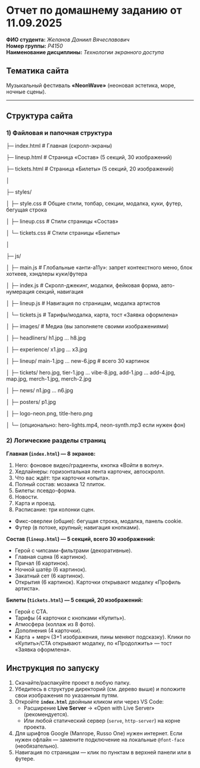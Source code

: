 # Отчет по домашнему заданию от 11.09.2025

**ФИО студента:** *Желанов Даниил Вячеславович*  
**Номер группы:** *P4150*  
**Наименование дисциплины:** *Технологии экранного доступа*

## Тематика сайта
Музыкальный фестиваль **«NeonWave»** (неоновая эстетика, море, ночные сцены).

---

## Структура сайта

### 1) Файловая и папочная структура
├─ index.html # Главная (скролл-экраны)

├─ lineup.html # Страница «Состав» (5 секций, 30 изображений)

├─ tickets.html # Страница «Билеты» (5 секций, 20 изображений)

│

├─ styles/

│ ├─ style.css # Общие стили, топбар, секции, модалка, куки, футер, бегущая строка

│ ├─ lineup.css # Стили страницы «Состав»

│ └─ tickets.css # Стили страницы «Билеты»

│

├─ js/

│ ├─ main.js # Глобальные «анти-a11y»: запрет контекстного меню, блок хоткеев, хэндлеры куки/футера

│ ├─ index.js # Скролл-джекинг, модалки, фейковая форма, авто-нумерация секций, навигация

│ ├─ lineup.js # Навигация по страницам, модалка артистов

│ └─ tickets.js # Тарифы/модалка, карта, тост «Заявка оформлена»

│
├─ images/ # Медиа (вы заполняете своими изображениями)

│ ├─ headliners/ h1.jpg … h8.jpg

│ ├─ experience/ x1.jpg … x3.jpg

│ ├─ lineup/ main-1.jpg … new-6.jpg # всего 30 картинок

│ ├─ tickets/ hero.jpg, tier-1.jpg … vibe-8.jpg, add-1.jpg … add-4.jpg, map.jpg, merch-1.jpg, merch-2.jpg

│ ├─ news/ n1.jpg … n6.jpg

│ ├─ posters/ p1.jpg

│ ├─ logo-neon.png, title-hero.png

│ └─ (опционально: hero-lights.mp4, neon-synth.mp3 если нужен фон)

### 2) Логические разделы страниц

**Главная (`index.html`) — 8 экранов:**
1. Hero: фоновое видео/градиенты, кнопка «Войти в волну».
2. Хедлайнеры: горизонтальная лента карточек, автоскролл.
3. Что вас ждёт: три карточки «опыта».
4. Полный состав: мозаика 12 плиток.
5. Билеты: псевдо-форма.
6. Новости.
7. Карта и проезд.
8. Расписание: три колонки сцен.
+ Фикс-оверлеи (общие): бегущая строка, модалка, панель cookie.
+ Футер (в потоке, крупный; навигация кнопками).

**Состав (`lineup.html`) — 5 секций, всего 30 изображений:**
- Герой c чипсами-фильтрами (декоративные).
- Главная сцена (6 картинок).
- Причал (6 картинок).
- Ночной шатёр (6 картинок).
- Закатный сет (6 картинок).
- Открытия (6 картинок).
Карточки открывают модалку «Профиль артиста».

**Билеты (`tickets.html`) — 5 секций, 20 изображений:**
- Герой с CTA.
- Тарифы (4 карточки с кнопками «Купить»).
- Атмосфера (коллаж из 8 фото).
- Дополнения (4 карточки).
- Карта + мерч (3+1 изображения, пины меняют подсказку).
Клики по «Купить»/CTA открывают модалку, по «Продолжить» — тост «Заявка оформлена».

## Инструкция по запуску
1. Скачайте/распакуйте проект в любую папку.
2. Убедитесь в структуре директорий (см. дерево выше) и положите свои изображения по указанным путям.
3. Откройте **`index.html`** двойным кликом или через VS Code:
   - Расширение **Live Server** → «Open with Live Server» (рекомендуется).
   - Или любой статический сервер (`serve`, `http-server`) на корне проекта.
4. Для шрифтов Google (Manrope, Russo One) нужен интернет. Если нужен офлайн — замените подключение на локальные `@font-face` (необязательно).
5. Навигация по страницам — клик по пунктам в верхней панели или в футере.
